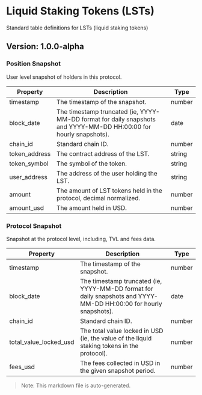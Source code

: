 # Liquid Staking Tokens (LSTs)

Standard table definitions for LSTs (liquid staking tokens)

## Version: 1.0.0-alpha

### Position Snapshot

User level snapshot of holders in this protocol.

| Property                | Description                                               | Type   |
|-------------------------|-----------------------------------------------------------|--------|
| timestamp                | The timestamp of the snapshot.                            | number |
| block_date               | The timestamp truncated (ie, YYYY-MM-DD format for daily snapshots and YYYY-MM-DD HH:00:00 for hourly snapshots). | date |
| chain_id                 | Standard chain ID.                                        | number |
| token_address            | The contract address of the LST.                          | string |
| token_symbol             | The symbol of the token.                                  | string |
| user_address             | The address of the user holding the LST.                  | string |
| amount                   | The amount of LST tokens held in the protocol, decimal normalized. | number |
| amount_usd               | The amount held in USD.                                   | number |

### Protocol Snapshot

Snapshot at the protocol level, including, TVL and fees data.

| Property                | Description                                               | Type   |
|-------------------------|-----------------------------------------------------------|--------|
| timestamp                | The timestamp of the snapshot.                            | number |
| block_date               | The timestamp truncated (ie, YYYY-MM-DD format for daily snapshots and YYYY-MM-DD HH:00:00 for hourly snapshots). | date |
| chain_id                 | Standard chain ID.                                        | number |
| total_value_locked_usd   | The total value locked in USD (ie, the value of the liquid staking tokens in the protocol). | number |
| fees_usd                 | The fees collected in USD in the given snapshot period.   | number |

> Note: This markdown file is auto-generated.
